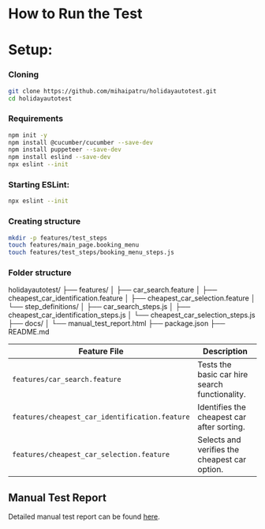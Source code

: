 # How to Run the Test

# Setup:
### Cloning
```bash
git clone https://github.com/mihaipatru/holidayautotest.git
cd holidayautotest
```
### Requirements
```bash
npm init -y
npm install @cucumber/cucumber --save-dev
npm install puppeteer --save-dev
npm install eslind --save-dev
npx eslint --init
```
### Starting ESLint:
```bash
npx eslint --init
```

### Creating structure
```bash
mkdir -p features/test_steps
touch features/main_page.booking_menu
touch features/test_steps/booking_menu_steps.js
```

### Folder structure
holidayautotest/
├── features/
│   ├── car_search.feature
│   ├── cheapest_car_identification.feature
│   ├── cheapest_car_selection.feature
│   └── step_definitions/
│       ├── car_search_steps.js
│       ├── cheapest_car_identification_steps.js
│       └── cheapest_car_selection_steps.js
├── docs/
│   └── manual_test_report.html
├── package.json
├── README.md

| Feature File                                   | Description                                    |
| ---------------------------------------------- | ---------------------------------------------- |
| `features/car_search.feature`                  | Tests the basic car hire search functionality. |
| `features/cheapest_car_identification.feature` | Identifies the cheapest car after sorting.     |
| `features/cheapest_car_selection.feature`      | Selects and verifies the cheapest car option.  |


## Manual Test Report
Detailed manual test report can be found [here](./docs/manual_test_report.md).


